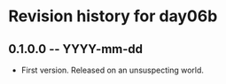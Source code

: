 # Revision history for day06b

## 0.1.0.0 -- YYYY-mm-dd

* First version. Released on an unsuspecting world.
